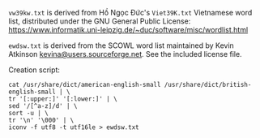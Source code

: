 `vw39kw.txt` is derived from Hồ Ngọc Đức's `Viet39K.txt` Vietnamese word list, distributed under the GNU General Public License:
https://www.informatik.uni-leipzig.de/~duc/software/misc/wordlist.html

`ewdsw.txt` is derived from the SCOWL word list maintained by Kevin Atkinson <kevina@users.sourceforge.net>. See the included license file.

Creation script:

    cat /usr/share/dict/american-english-small /usr/share/dict/british-english-small | \
    tr '[:upper:]' '[:lower:]' | \
    sed '/[^a-z]/d' | \
    sort -u | \
    tr '\n' '\000' | \
    iconv -f utf8 -t utf16le > ewdsw.txt
